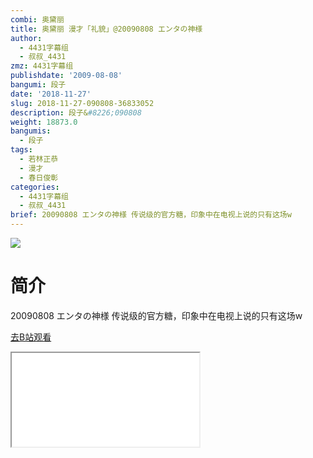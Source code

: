 ```yaml
---
combi: 奥黛丽
title: 奥黛丽 漫才「礼貌」@20090808 エンタの神様
author:
  - 4431字幕组
  - 叔叔_4431
zmz: 4431字幕组
publishdate: '2009-08-08'
bangumi: 段子
date: '2018-11-27'
slug: 2018-11-27-090808-36833052
description: 段子&#8226;090808
weight: 18873.0
bangumis:
  - 段子
tags:
  - 若林正恭
  - 漫才
  - 春日俊彰
categories:
  - 4431字幕组
  - 叔叔_4431
brief: 20090808 エンタの神様 传说级的官方糖，印象中在电视上说的只有这场w
---
```

![](https://i.imgur.com/JSAIOh4.jpg)
# 简介  
20090808 エンタの神様
传说级的官方糖，印象中在电视上说的只有这场w  

[去B站观看](https://www.bilibili.com/video/av36833052/)
<div class ="resp-container"><iframe class="testiframe" src="//player.bilibili.com/player.html?aid=36833052"", scrolling="no", allowfullscreen="true" > </iframe></div> 
